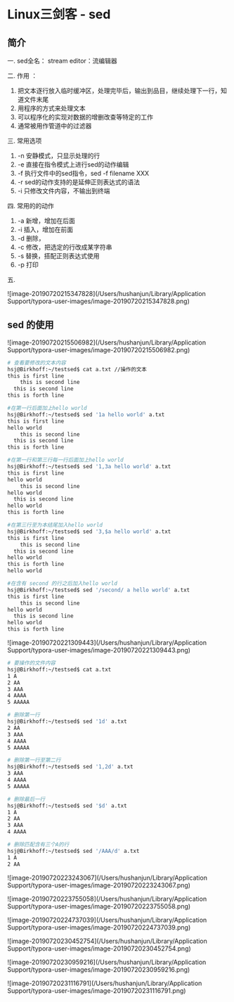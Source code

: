 



# Linux三剑客 - sed

## 简介

一. sed全名： stream editor：流编辑器

二.  作用 ：

1. 把文本逐行放入临时缓冲区，处理完毕后，输出到品目，继续处理下一行，知道文件末尾
2. 用程序的方式来处理文本
3. 可以程序化的实现对数据的增删改查等特定的工作
4. 通常被用作管道中的过滤器

三. 常用选项

1. -n 安静模式，只显示处理的行
2. -e 直接在指令模式上进行sed的动作编辑
3. -f 执行文件中的sed指令，sed -f filename XXX
4. -r sed的动作支持的是延伸正则表达式的语法
5. -i 只修改文件内容，不输出到终端

四. 常用的的动作

1. -a  新增，增加在后面
2. -i  插入，增加在前面
3. -d 删除， 
4. -c 修改，把选定的行改成某字符串
5. -s 替换，搭配正则表达式使用
6. -p 打印

五. 

![image-20190720215347828](/Users/hushanjun/Library/Application Support/typora-user-images/image-20190720215347828.png)



## sed 的使用

![image-20190720215506982](/Users/hushanjun/Library/Application Support/typora-user-images/image-20190720215506982.png)

```bash
# 查看要修改的文本内容
hsj@Birkhoff:~/testsed$ cat a.txt //操作的文本
this is first line
	this is second line
  this is second line
this is forth line

#在第一行后面加上hello world
hsj@Birkhoff:~/testsed$ sed '1a hello world' a.txt
this is first line
hello world
	this is second line
  this is second line
this is forth line

#在第一行和第三行每一行后面加上hello world
hsj@Birkhoff:~/testsed$ sed '1,3a hello world' a.txt
this is first line
hello world
	this is second line
hello world
  this is second line
hello world
this is forth line

#在第三行至为本结尾加入hello world
hsj@Birkhoff:~/testsed$ sed '3,$a hello world' a.txt
this is first line
	this is second line
  this is second line
hello world
this is forth line
hello world

#在含有 second 的行之后加入hello world
hsj@Birkhoff:~/testsed$ sed '/second/ a hello world' a.txt
this is first line
	this is second line
hello world
  this is second line
hello world
this is forth line

```



![image-20190720221309443](/Users/hushanjun/Library/Application Support/typora-user-images/image-20190720221309443.png)

```bash
# 要操作的文件内容
hsj@Birkhoff:~/testsed$ cat a.txt 
1 A
2 AA
3 AAA
4 AAAA
5 AAAAA

# 删除第一行
hsj@Birkhoff:~/testsed$ sed '1d' a.txt
2 AA
3 AAA
4 AAAA
5 AAAAA

# 删除第一行至第二行
hsj@Birkhoff:~/testsed$ sed '1,2d' a.txt
3 AAA
4 AAAA
5 AAAAA

# 删除最后一行
hsj@Birkhoff:~/testsed$ sed '$d' a.txt
1 A
2 AA
3 AAA
4 AAAA

# 删除匹配含有三个A的行
hsj@Birkhoff:~/testsed$ sed '/AAA/d' a.txt
1 A
2 AA
```



![image-20190720223243067](/Users/hushanjun/Library/Application Support/typora-user-images/image-20190720223243067.png)

![image-20190720223755058](/Users/hushanjun/Library/Application Support/typora-user-images/image-20190720223755058.png)

![image-20190720224737039](/Users/hushanjun/Library/Application Support/typora-user-images/image-20190720224737039.png)

![image-20190720230452754](/Users/hushanjun/Library/Application Support/typora-user-images/image-20190720230452754.png)

![image-20190720230959216](/Users/hushanjun/Library/Application Support/typora-user-images/image-20190720230959216.png)

![image-20190720231116791](/Users/hushanjun/Library/Application Support/typora-user-images/image-20190720231116791.png)

